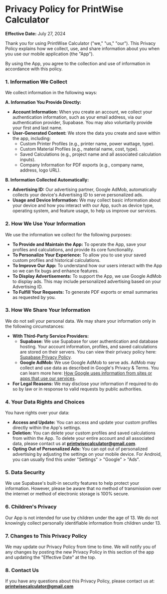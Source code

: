 # Privacy Policy for PrintWise Calculator

**Effective Date:** July 27, 2024

Thank you for using PrintWise Calculator ("we," "us," "our"). This Privacy Policy explains how we collect, use, and share information about you when you use our mobile application (the "App").

By using the App, you agree to the collection and use of information in accordance with this policy.

### 1. Information We Collect

We collect information in the following ways:

**A. Information You Provide Directly:**

*   **Account Information:** When you create an account, we collect your authentication information, such as your email address, via our authentication provider, Supabase. You may also voluntarily provide your first and last name.
*   **User-Generated Content:** We store the data you create and save within the app, including:
    *   Custom Printer Profiles (e.g., printer name, power wattage, type).
    *   Custom Material Profiles (e.g., material name, cost, type).
    *   Saved Calculations (e.g., project name and all associated calculation inputs).
    *   Company Information for PDF exports (e.g., company name, address, logo URL).

**B. Information Collected Automatically:**

*   **Advertising ID:** Our advertising partner, Google AdMob, automatically collects your device's Advertising ID to serve personalized ads.
*   **Usage and Device Information:** We may collect basic information about your device and how you interact with our App, such as device type, operating system, and feature usage, to help us improve our services.

### 2. How We Use Your Information

We use the information we collect for the following purposes:

*   **To Provide and Maintain the App:** To operate the App, save your profiles and calculations, and provide its core functionality.
*   **To Personalize Your Experience:** To allow you to use your saved custom profiles and historical calculations.
*   **To Improve Our App:** To understand how our users interact with the App so we can fix bugs and enhance features.
*   **To Display Advertisements:** To support the App, we use Google AdMob to display ads. This may include personalized advertising based on your Advertising ID.
*   **To Fulfill Your Requests:** To generate PDF exports or email summaries as requested by you.

### 3. How We Share Your Information

We do not sell your personal data. We may share your information only in the following circumstances:

*   **With Third-Party Service Providers:**
    *   **Supabase:** We use Supabase for user authentication and database hosting. Your account information, profiles, and saved calculations are stored on their servers. You can view their privacy policy here: [Supabase Privacy Policy](https://supabase.com/privacy).
    *   **Google AdMob:** We use Google AdMob to serve ads. AdMob may collect and use data as described in Google's Privacy & Terms. You can learn more here: [How Google uses information from sites or apps that use our services](https://policies.google.com/technologies/partner-sites).
*   **For Legal Reasons:** We may disclose your information if required to do so by law or in response to valid requests by public authorities.

### 4. Your Data Rights and Choices

You have rights over your data:

*   **Access and Update:** You can access and update your custom profiles directly within the App's settings.
*   **Deletion:** You can delete your custom profiles and saved calculations from within the App. To delete your entire account and all associated data, please contact us at **printwisecalculator@gmail.com**.
*   **Opting Out of Personalized Ads:** You can opt out of personalized advertising by adjusting the settings on your mobile device. For Android, you can usually find this under "Settings" > "Google" > "Ads".

### 5. Data Security

We use Supabase's built-in security features to help protect your information. However, please be aware that no method of transmission over the internet or method of electronic storage is 100% secure.

### 6. Children's Privacy

Our App is not intended for use by children under the age of 13. We do not knowingly collect personally identifiable information from children under 13.

### 7. Changes to This Privacy Policy

We may update our Privacy Policy from time to time. We will notify you of any changes by posting the new Privacy Policy in this section of the app and updating the "Effective Date" at the top.

### 8. Contact Us

If you have any questions about this Privacy Policy, please contact us at: **printwisecalculator@gmail.com**